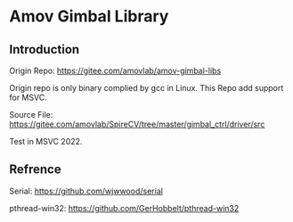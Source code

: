 # Amov Gimbal Library
## Introduction
Origin Repo: https://gitee.com/amovlab/amov-gimbal-libs

Origin repo is only binary complied by gcc in Linux. This Repo add support for MSVC.

Source File: https://gitee.com/amovlab/SpireCV/tree/master/gimbal_ctrl/driver/src

Test in MSVC 2022.

## Refrence
Serial: https://github.com/wjwwood/serial

pthread-win32: https://github.com/GerHobbelt/pthread-win32
